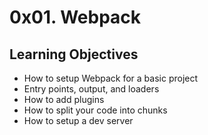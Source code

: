 # 0x01. Webpack

## Learning Objectives
* How to setup Webpack for a basic project
* Entry points, output, and loaders
* How to add plugins
* How to split your code into chunks
* How to setup a dev server
